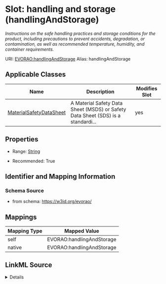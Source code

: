 

# Slot: handling and storage (handlingAndStorage) 


_Instructions on the safe handling practices and storage conditions for the product, including precautions to prevent accidents, degradation, or contamination, as well as recommended temperature, humidity, and container requirements._





URI: [EVORAO:handlingAndStorage](https://w3id.org/evorao/handlingAndStorage)
Alias: handlingAndStorage

<!-- no inheritance hierarchy -->





## Applicable Classes

| Name | Description | Modifies Slot |
| --- | --- | --- |
| [MaterialSafetyDataSheet](MaterialSafetyDataSheet.md) | A Material Safety Data Sheet (MSDS) or Safety Data Sheet (SDS) is a standardi... |  yes  |







## Properties

* Range: [String](String.md)

* Recommended: True





## Identifier and Mapping Information







### Schema Source


* from schema: https://w3id.org/evorao/




## Mappings

| Mapping Type | Mapped Value |
| ---  | ---  |
| self | EVORAO:handlingAndStorage |
| native | EVORAO:handlingAndStorage |




## LinkML Source

<details>
```yaml
name: handlingAndStorage
description: Instructions on the safe handling practices and storage conditions for
  the product, including precautions to prevent accidents, degradation, or contamination,
  as well as recommended temperature, humidity, and container requirements.
title: handling and storage
from_schema: https://w3id.org/evorao/
rank: 1000
alias: handlingAndStorage
domain_of:
- MaterialSafetyDataSheet
range: string
required: false
recommended: true
multivalued: false

```
</details>